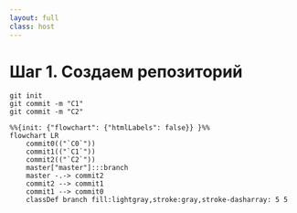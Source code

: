 ```yaml
---
layout: full
class: host
---
```


# Шаг 1. Создаем репозиторий
```shell
git init
git commit -m "C1"
git commit -m "C2"
```

```mermaid {scale: 2}
%%{init: {"flowchart": {"htmlLabels": false}} }%%
flowchart LR
    commit0(("`C0`"))
    commit1(("`C1`"))
    commit2(("`C2`"))
    master["master"]:::branch
    master -.-> commit2
    commit2 --> commit1
    commit1 --> commit0
    classDef branch fill:lightgray,stroke:gray,stroke-dasharray: 5 5
```

<style>
.host {
    display: flex;
    flex-direction: column;
}

.mermaid {
    margin: auto;
}
</style>
